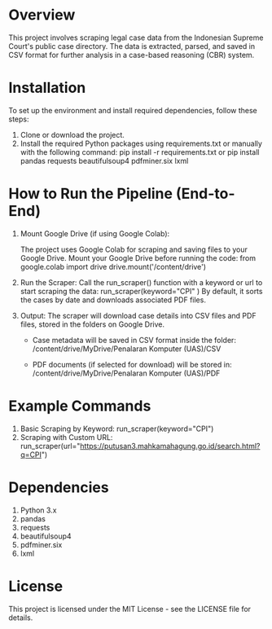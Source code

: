 # Overview
This project involves scraping legal case data from the Indonesian Supreme Court's public case directory. The data is extracted, parsed, and saved in CSV format for further analysis in a case-based reasoning (CBR) system.

# Installation
To set up the environment and install required dependencies, follow these steps:
1. Clone or download the project.
2. Install the required Python packages using requirements.txt or manually with the following command: pip install -r requirements.txt or pip install pandas requests beautifulsoup4 pdfminer.six lxml

# How to Run the Pipeline (End-to-End)
1. Mount Google Drive (if using Google Colab):

   The project uses Google Colab for scraping and saving files to your Google Drive. Mount your Google Drive before running the code:
   from google.colab import drive
   drive.mount('/content/drive')

2. Run the Scraper:
   Call the run_scraper() function with a keyword or url to start scraping the data:
   run_scraper(keyword="CPI" )
   By default, it sorts the cases by date and downloads associated PDF files.

3. Output:
   The scraper will download case details into CSV files and PDF files, stored in the folders on Google Drive.

   - Case metadata will be saved in CSV format inside the folder:
     /content/drive/MyDrive/Penalaran Komputer (UAS)/CSV

   - PDF documents (if selected for download) will be stored in:
     /content/drive/MyDrive/Penalaran Komputer (UAS)/PDF

# Example Commands
1. Basic Scraping by Keyword:
   run_scraper(keyword="CPI")
3. Scraping with Custom URL:
   run_scraper(url="https://putusan3.mahkamahagung.go.id/search.html?q=CPI")

# Dependencies
1. Python 3.x
2. pandas
3. requests
4. beautifulsoup4
5. pdfminer.six
6. lxml

# License
This project is licensed under the MIT License - see the LICENSE file for details.
